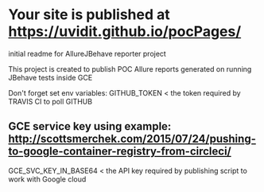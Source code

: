 # Your site is published at https://uvidit.github.io/pocPages/

initial readme for AllureJBehave reporter project

This project is created to publish POC Allure reports generated on running JBehave tests inside GCE

Don't forget set env variables:
GITHUB_TOKEN < the token required by TRAVIS CI to poll GITHUB

## GCE service key using example: http://scottsmerchek.com/2015/07/24/pushing-to-google-container-registry-from-circleci/
GCE_SVC_KEY_IN_BASE64  < the API key required by publishing script to work with Google cloud